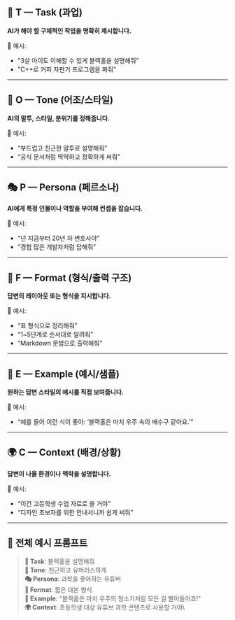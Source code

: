 ## 🧩 T — Task (과업)
**AI가 해야 할 구체적인 작업을 명확히 제시합니다.**

📌 예시:
- "3살 아이도 이해할 수 있게 블랙홀을 설명해줘"
- "C++로 커피 자판기 프로그램을 짜줘"

---

## 🎨 O — Tone (어조/스타일)
**AI의 말투, 스타일, 분위기를 정해줍니다.**

📌 예시:
- “부드럽고 친근한 말투로 설명해줘”
- “공식 문서처럼 딱딱하고 정확하게 써줘”

---

## 🎭 P — Persona (페르소나)
**AI에게 특정 인물이나 역할을 부여해 컨셉을 잡습니다.**

📌 예시:
- “넌 지금부터 20년 차 변호사야”
- “경험 많은 개발자처럼 답해줘”

---

## 📑 F — Format (형식/출력 구조)
**답변의 레이아웃 또는 형식을 지시합니다.**

📌 예시:
- “표 형식으로 정리해줘”
- “1~5단계로 순서대로 알려줘”
- “Markdown 문법으로 출력해줘”

---

## 🌟 E — Example (예시/샘플)
**원하는 답변 스타일의 예시를 직접 보여줍니다.**

📌 예시:
- “예를 들어 이런 식이 좋아: ‘블랙홀은 마치 우주 속의 배수구 같아요.’”

---

## 🌍 C — Context (배경/상황)
**답변이 나올 환경이나 맥락을 설명합니다.**

📌 예시:
- “이건 고등학생 수업 자료로 쓸 거야”
- “디자인 초보자를 위한 안내서니까 쉽게 써줘”

---

## 🧠 전체 예시 프롬프트

> **📌 Task**: 블랙홀을 설명해줘  
> **🎨 Tone**: 친근하고 유머러스하게  
> **🎭 Persona**: 과학을 좋아하는 유튜버  
> **📑 Format**: 짧은 대본 형식  
> **🌟 Example**: "블랙홀은 마치 우주의 청소기처럼 모든 걸 빨아들이죠!"  
> **🌍 Context**: 초등학생 대상 유튜브 과학 콘텐츠로 사용할 거야\
